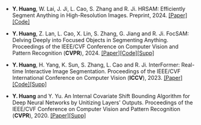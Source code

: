 - <strong><strong>Y. Huang</strong></strong>, W. Lai, J. Ji, L. Cao, S. Zhang and R. Ji. HRSAM: Efficiently Segment Anything in High-Resolution Images. Preprint, 2024. [[Paper]](https://arxiv.org/pdf/2407.02109)[[Code]](https://github.com/YouHuang67/High-Resolution-Segment-Anything.git)

- <strong><strong>Y. Huang</strong></strong>, Z. Lan, L. Cao, X. Lin, S. Zhang, G. Jiang and R. Ji. FocSAM: Delving Deeply into Focused Objects in Segmenting Anything. Proceedings of the IEEE/CVF Conference on Computer Vision and Pattern Recognition (<strong><strong>CVPR</strong></strong>), 2024. [[Paper]](https://openaccess.thecvf.com/content/CVPR2024/papers/Huang_FocSAM_Delving_Deeply_into_Focused_Objects_in_Segmenting_Anything_CVPR_2024_paper.pdf)[[Code]](https://github.com/YouHuang67/focsam.git)[[Supp]](https://openaccess.thecvf.com/content/CVPR2024/supplemental/Huang_FocSAM_Delving_Deeply_CVPR_2024_supplemental.zip)

- <strong><strong>Y. Huang</strong></strong>, H. Yang, K. Sun, S. Zhang, L. Cao and R. Ji. InterFormer: Real-time Interactive Image Segmentation. Proceedings of the IEEE/CVF International Conference on Computer Vision (<strong><strong>ICCV</strong></strong>), 2023. [[Paper]](https://openaccess.thecvf.com/content/ICCV2023/html/Huang_InterFormer_Real-time_Interactive_Image_Segmentation_ICCV_2023_paper.html)[[Code]](https://github.com/YouHuang67/InterFormer.git)[[Supp]](https://openaccess.thecvf.com/content/ICCV2023/supplemental/Huang_InterFormer_Real-time_Interactive_ICCV_2023_supplemental.zip)

- <strong><strong>Y. Huang</strong></strong> and Y. Yu. An Internal Covariate Shift Bounding Algorithm for Deep Neural Networks by Unitizing Layers' Outputs. Proceedings of the IEEE/CVF Conference on Computer Vision and Pattern Recognition (<strong><strong>CVPR</strong></strong>), 2020. [[Paper]](https://openaccess.thecvf.com/content_CVPR_2020/html/Huang_An_Internal_Covariate_Shift_Bounding_Algorithm_for_Deep_Neural_Networks_CVPR_2020_paper.html)[[Supp]](https://openaccess.thecvf.com/content_CVPR_2020/supplemental/Huang_An_Internal_Covariate_CVPR_2020_supplemental.pdf)

